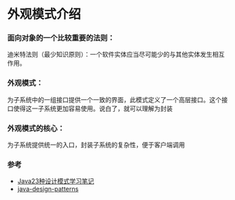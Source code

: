 # 外观模式介绍

### 面向对象的一个比较重要的法则：

迪米特法则（最少知识原则）：一个软件实体应当尽可能少的与其他实体发生相互作用。

### 外观模式：

为子系统中的一组接口提供一个一致的界面，此模式定义了一个高层接口。这个接口使得这一子系统更加容易使用。说白了，就可以理解为封装

### 外观模式的核心：

为子系统提供统一的入口，封装子系统的复杂性，便于客户端调用

### 参考

* [Java23种设计模式学习笔记](https://www.cnblogs.com/cxxjohnson/p/6403835.html)
* [java-design-patterns](https://github.com/iluwatar/java-design-patterns)